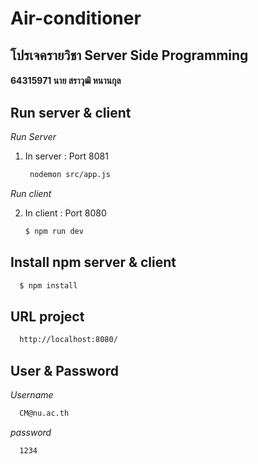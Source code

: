 # Air-conditioner
## โปรเจครายวิชา Server Side Programming
 
 
 #### 64315971 นาย สราวุฒิ หนานกุล



 ## Run server & client
  _Run Server_
1. In server : Port 8081
    ```sh
     nodemon src/app.js
    ```
  _Run client_

2. In client : Port 8080
    ```sh
   $ npm run dev
    ```
## Install npm server & client
  ```sh
    $ npm install
   ```
## URL project
 ```sh
   http://localhost:8080/
   ```
  ## User & Password
  _Username_
   ```sh
     CM@nu.ac.th
   ```
 
 _password_
   ```sh
     1234
   ```

